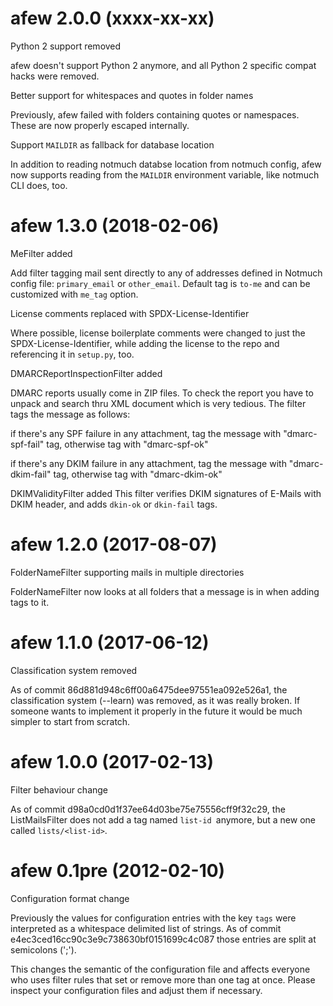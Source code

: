 afew 2.0.0 (xxxx-xx-xx)
=======================

Python 2 support removed

  afew doesn't support Python 2 anymore, and all Python 2 specific compat hacks
  were removed.

Better support for whitespaces and quotes in folder names

  Previously, afew failed with folders containing quotes or namespaces. These
  are now properly escaped internally.

Support `MAILDIR` as fallback for database location

  In addition to reading notmuch databse location from notmuch config, afew now
  supports reading from the `MAILDIR` environment variable, like notmuch CLI
  does, too.

afew 1.3.0 (2018-02-06)
=======================

MeFilter added

  Add filter tagging mail sent directly to any of addresses defined in
  Notmuch config file: `primary_email` or `other_email`.
  Default tag is `to-me` and can be customized with `me_tag` option.

License comments replaced with SPDX-License-Identifier

  Where possible, license boilerplate comments were changed to just the
  SPDX-License-Identifier, while adding the license to the repo and referencing
  it in `setup.py`, too.

DMARCReportInspectionFilter added

  DMARC reports usually come in ZIP files. To check the report you have to
  unpack and search thru XML document which is very tedious. The filter tags the
  message as follows:

  if there's any SPF failure in any attachment, tag the message with
  "dmarc-spf-fail" tag, otherwise tag with "dmarc-spf-ok"

  if there's any DKIM failure in any attachment, tag the message with
  "dmarc-dkim-fail" tag, otherwise tag with "dmarc-dkim-ok"

DKIMValidityFilter added
  This filter verifies DKIM signatures of E-Mails with DKIM header, and adds
  `dkin-ok` or `dkin-fail` tags.


afew 1.2.0 (2017-08-07)
=======================

FolderNameFilter supporting mails in multiple directories

  FolderNameFilter now looks at all folders that a message is in when adding
  tags to it.

afew 1.1.0 (2017-06-12)
=======================

Classification system removed

  As of commit 86d881d948c6ff00a6475dee97551ea092e526a1, the classification
  system (--learn) was removed, as it was really broken. If someone wants to
  implement it properly in the future it would be much simpler to start from
  scratch.

afew 1.0.0 (2017-02-13)
=====================

Filter behaviour change

  As of commit d98a0cd0d1f37ee64d03be75e75556cff9f32c29, the ListMailsFilter
  does not add a tag named `list-id `anymore, but a new one called
  `lists/<list-id>`.

afew 0.1pre (2012-02-10)
========================

Configuration format change

  Previously the values for configuration entries with the key `tags`
  were interpreted as a whitespace delimited list of strings. As of
  commit e4ec3ced16cc90c3e9c738630bf0151699c4c087 those entries are
  split at semicolons (';').

  This changes the semantic of the configuration file and affects
  everyone who uses filter rules that set or remove more than one tag
  at once. Please inspect your configuration files and adjust them if
  necessary.
